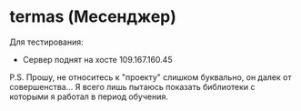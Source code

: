 # termas (Месенджер)

Для тестирования: 
 - Сервер поднят на хосте 109.167.160.45
 
P.S. 
Прошу, не относитесь к "проекту" слишком буквально, он далек от совершенства... 
Я всего лишь пытаюсь показать библиотеки с которыми я работал в период обучения.
